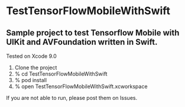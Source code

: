 # TestTensorFlowMobileWithSwift

## Sample project to test Tensorflow Mobile with UIKit and AVFoundation written in Swift.

Tested on Xcode 9.0 

1) Clone the project
2) % cd TestTensorFlowMobileWithSwift
3) % pod install
4) % open TestTensorFlowMobileWithSwift.xcworkspace

If you are not able to run, please post them on Issues.
